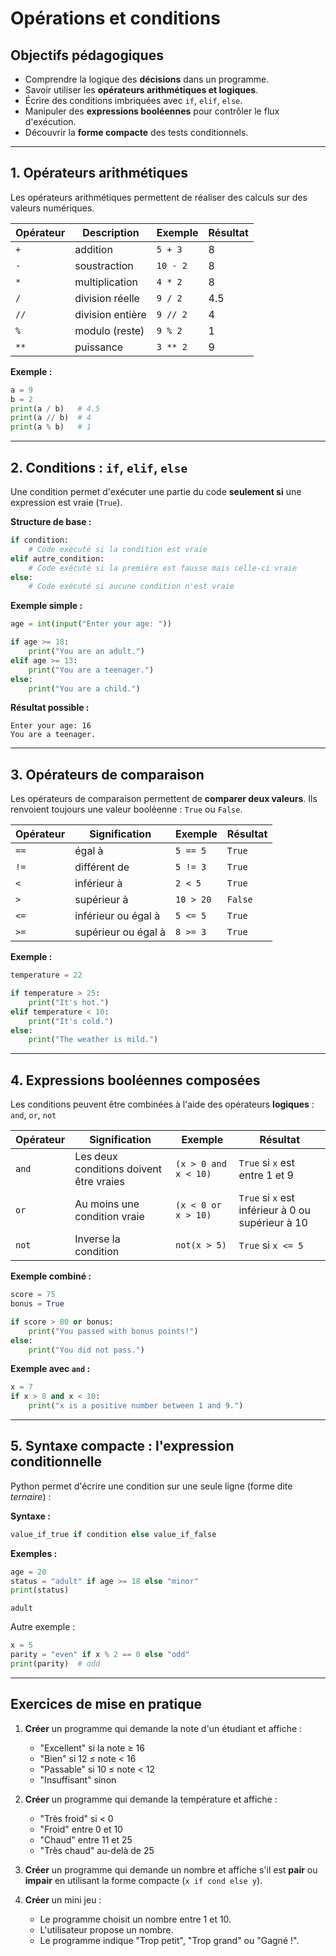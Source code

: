 # **Opérations et conditions**

## **Objectifs pédagogiques**

* Comprendre la logique des **décisions** dans un programme.
* Savoir utiliser les **opérateurs arithmétiques et logiques**.
* Écrire des conditions imbriquées avec `if`, `elif`, `else`.
* Manipuler des **expressions booléennes** pour contrôler le flux d'exécution.
* Découvrir la **forme compacte** des tests conditionnels.

---

## **1. Opérateurs arithmétiques**

Les opérateurs arithmétiques permettent de réaliser des calculs sur des valeurs numériques.

| Opérateur | Description      | Exemple  | Résultat |
| --------- | ---------------- | -------- | -------- |
| `+`       | addition         | `5 + 3`  | 8        |
| `-`       | soustraction     | `10 - 2` | 8        |
| `*`       | multiplication   | `4 * 2`  | 8        |
| `/`       | division réelle  | `9 / 2`  | 4.5      |
| `//`      | division entière | `9 // 2` | 4        |
| `%`       | modulo (reste)   | `9 % 2`  | 1        |
| `**`      | puissance        | `3 ** 2` | 9        |

**Exemple :**

```python
a = 9
b = 2
print(a / b)   # 4.5
print(a // b)  # 4
print(a % b)   # 1
```

---

## **2. Conditions : `if`, `elif`, `else`**

Une condition permet d'exécuter une partie du code **seulement si** une expression est vraie (`True`).

**Structure de base :**

```python
if condition:
    # Code exécuté si la condition est vraie
elif autre_condition:
    # Code exécuté si la première est fausse mais celle-ci vraie
else:
    # Code exécuté si aucune condition n'est vraie
```

**Exemple simple :**

```python
age = int(input("Enter your age: "))

if age >= 18:
    print("You are an adult.")
elif age >= 13:
    print("You are a teenager.")
else:
    print("You are a child.")
```

**Résultat possible :**

```
Enter your age: 16
You are a teenager.
```

---

## **3. Opérateurs de comparaison**

Les opérateurs de comparaison permettent de **comparer deux valeurs**.
Ils renvoient toujours une valeur booléenne : `True` ou `False`.

| Opérateur | Signification       | Exemple   | Résultat |
| --------- | ------------------- | --------- | -------- |
| `==`      | égal à              | `5 == 5`  | `True`   |
| `!=`      | différent de        | `5 != 3`  | `True`   |
| `<`       | inférieur à         | `2 < 5`   | `True`   |
| `>`       | supérieur à         | `10 > 20` | `False`  |
| `<=`      | inférieur ou égal à | `5 <= 5`  | `True`   |
| `>=`      | supérieur ou égal à | `8 >= 3`  | `True`   |

**Exemple :**

```python
temperature = 22

if temperature > 25:
    print("It's hot.")
elif temperature < 10:
    print("It's cold.")
else:
    print("The weather is mild.")
```

---

## **4. Expressions booléennes composées**

Les conditions peuvent être combinées à l'aide des opérateurs **logiques** :
`and`, `or`, `not`

| Opérateur | Signification                           | Exemple              | Résultat                                          |
| --------- | --------------------------------------- | -------------------- | ------------------------------------------------- |
| `and`     | Les deux conditions doivent être vraies | `(x > 0 and x < 10)` | `True` si `x` est entre 1 et 9                    |
| `or`      | Au moins une condition vraie            | `(x < 0 or x > 10)`  | `True` si `x` est inférieur à 0 ou supérieur à 10 |
| `not`     | Inverse la condition                    | `not(x > 5)`         | `True` si `x <= 5`                                |

**Exemple combiné :**

```python
score = 75
bonus = True

if score > 80 or bonus:
    print("You passed with bonus points!")
else:
    print("You did not pass.")
```

**Exemple avec `and` :**

```python
x = 7
if x > 0 and x < 10:
    print("x is a positive number between 1 and 9.")
```

---

## **5. Syntaxe compacte : l'expression conditionnelle**

Python permet d'écrire une condition sur une seule ligne (forme dite *ternaire*) :

**Syntaxe :**

```python
value_if_true if condition else value_if_false
```

**Exemples :**

```python
age = 20
status = "adult" if age >= 18 else "minor"
print(status)
```

```
adult
```

Autre exemple :

```python
x = 5
parity = "even" if x % 2 == 0 else "odd"
print(parity)  # odd
```

---

## **Exercices de mise en pratique**

1. **Créer** un programme qui demande la note d'un étudiant et affiche :

   * "Excellent" si la note ≥ 16
   * "Bien" si 12 ≤ note < 16
   * "Passable" si 10 ≤ note < 12
   * "Insuffisant" sinon

2. **Créer** un programme qui demande la température et affiche :

   * "Très froid" si < 0
   * "Froid" entre 0 et 10
   * "Chaud" entre 11 et 25
   * "Très chaud" au-delà de 25

3. **Créer** un programme qui demande un nombre et affiche s'il est **pair** ou **impair** en utilisant la forme compacte (`x if cond else y`).

4. **Créer** un mini jeu :

   * Le programme choisit un nombre entre 1 et 10.
   * L'utilisateur propose un nombre.
   * Le programme indique "Trop petit", "Trop grand" ou "Gagné !".
